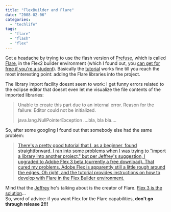 ```yaml
---
title: "FlexBuilder and Flare"
date: "2008-02-06"
categories: 
  - "techlife"
tags: 
  - "flare"
  - "flash"
  - "flex"
---
```


Got a headache by trying to use the flash version of [Prefuse](http://prefuse.org/), which is called [Flare](http://flare.prefuse.org/), in the Flex2 builder environment (which I found out, you [can get for free if you're a student](http://www.flexregistration.com/)). Basically the [tutorial](http://flare.prefuse.org/doc/tutorial/) works fine till you reach the most interesting point: adding the Flare libraries into the project.

The library import facility doesnt seem to work: I get funny errors related to the eclipse editor that doesnt even let me visualize the file contents of the imported libraries:

> Unable to create this part due to an internal error. Reason for the failure: Editor could not be initialized.
> 
> java.lang.NullPointerException ....bla, bla bla....

So, after some googling I found out that somebody else had the same problem:

> [There's a pretty good tutorial that I, as a beginner, found straightforward. I ran into some problems when I was trying to "import a library into another project," but per Jeffrey's suggestion, I upgraded to Adobe Flex 3 beta (currently a free download). That cured my problems. Adobe Flex is apparently still a little rough around the edges. Oh right, and the tutorial provides instructions on how to develop with Flare in the Flex Builder environment.](http://flowingdata.com/2007/10/30/use-flare-visualization-toolkit-to-build-interactive-viz-for-the-web/)

Mind that the [Jeffrey](http://jheer.org/) he's talking about is the creator of Flare. [Flex 3 is the solution](http://labs.adobe.com/wiki/index.php/Flex_3)...  
So, word of advice: if you want Flex for the Flare capabilities, **don't go through release 2!!!**

